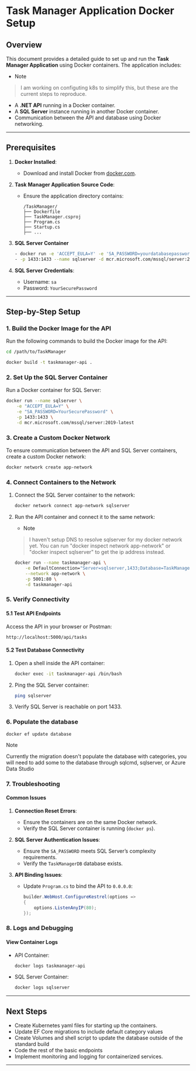 
# Task Manager Application Docker Setup

## Overview
This document provides a detailed guide to set up and run the **Task Manager Application** using Docker containers. The application includes:

- > [!NOTE]
> I am working on configuting k8s to simplify this, but these are the current steps to reproduce.

- A **.NET API** running in a Docker container.
- A **SQL Server** instance running in another Docker container.
- Communication between the API and database using Docker networking.

---

## Prerequisites

1. **Docker Installed**:
   - Download and install Docker from [docker.com](https://www.docker.com/).

2. **Task Manager Application Source Code**:
   - Ensure the application directory contains:
     ```
     /TaskManager/
     ├── Dockerfile
     ├── TaskManager.csproj
     ├── Program.cs
     ├── Startup.cs
     ├── ...
     ```
3. **SQL Server Container**
    ```bash
    - docker run -e 'ACCEPT_EULA=Y' -e 'SA_PASSWORD=yourdatabasepassword' \
    - -p 1433:1433 --name sqlserver -d mcr.microsoft.com/mssql/server:2019-latest
    ```
    
4. **SQL Server Credentials**:
   - Username: `sa`
   - Password: `YourSecurePassword`

---

## Step-by-Step Setup


### 1. Build the Docker Image for the API

Run the following commands to build the Docker image for the API:

```bash
cd /path/to/TaskManager

docker build -t taskmanager-api .
```

### 2. Set Up the SQL Server Container

Run a Docker container for SQL Server:

```bash
docker run --name sqlserver \
    -e "ACCEPT_EULA=Y" \
    -e "SA_PASSWORD=YourSecurePassword" \
    -p 1433:1433 \
    -d mcr.microsoft.com/mssql/server:2019-latest
```

### 3. Create a Custom Docker Network

To ensure communication between the API and SQL Server containers, create a custom Docker network:

```bash
docker network create app-network
```

### 4. Connect Containers to the Network

1. Connect the SQL Server container to the network:
   ```bash
   docker network connect app-network sqlserver
   ```

2. Run the API container and connect it to the same network:
    - > [!NOTE]
    > I haven't setup DNS to resolve sqlserver for my docker network yet.
    > You can run "docker inspect network app-network" or "docker inspect sqlserver" to get the ip address instead. 

   ```bash
   docker run --name taskmanager-api \
       -e DefaultConnection="Server=sqlserver,1433;Database=TaskManagerDB;User=sa;Password=YourSecurePassword;" \
       --network app-network \
       -p 5001:80 \
       -d taskmanager-api
   ```

### 5. Verify Connectivity

#### 5.1 Test API Endpoints
Access the API in your browser or Postman:
```
http://localhost:5000/api/tasks
```

#### 5.2 Test Database Connectivity
1. Open a shell inside the API container:
   ```bash
   docker exec -it taskmanager-api /bin/bash
   ```
2. Ping the SQL Server container:
   ```bash
   ping sqlserver
   ```

3. Verify SQL Server is reachable on port 1433.

### 6. Populate the database

```
docker ef update database
```

> [!NOTE]
> Currently the migration doesn't populate the database with categories,
> you will need to add some to the database through sqlcmd, sqlserver, or Azure Data Studio

### 7. Troubleshooting

#### Common Issues
1. **Connection Reset Errors**:
   - Ensure the containers are on the same Docker network.
   - Verify the SQL Server container is running (`docker ps`).

2. **SQL Server Authentication Issues**:
   - Ensure the `SA_PASSWORD` meets SQL Server’s complexity requirements.
   - Verify the `TaskManagerDB` database exists.

3. **API Binding Issues**:
   - Update `Program.cs` to bind the API to `0.0.0.0`:
     ```csharp
     builder.WebHost.ConfigureKestrel(options =>
     {
         options.ListenAnyIP(80);
     });
     ```

### 8. Logs and Debugging

#### View Container Logs
- API Container:
  ```bash
  docker logs taskmanager-api
  ```

- SQL Server Container:
  ```bash
  docker logs sqlserver
  ```

---

## Next Steps
- Create Kubernetes yaml files for starting up the containers.
- Update EF Core migrations to include default category values
- Create Volumes and shell script to update the database outside of the standard build
- Code the rest of the basic endpoints
- Implement monitoring and logging for containerized services.

---


